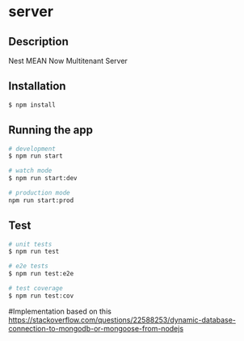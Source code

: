 # server

## Description

Nest MEAN 
Now Multitenant Server

## Installation

```bash
$ npm install
```

## Running the app

```bash
# development
$ npm run start

# watch mode
$ npm run start:dev

# production mode
npm run start:prod
```

## Test

```bash
# unit tests
$ npm run test

# e2e tests
$ npm run test:e2e

# test coverage
$ npm run test:cov
```

#Implementation
based on this https://stackoverflow.com/questions/22588253/dynamic-database-connection-to-mongodb-or-mongoose-from-nodejs

